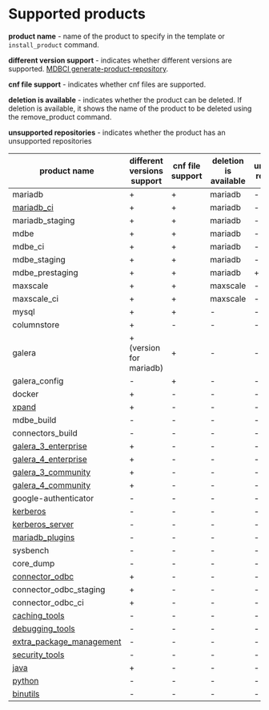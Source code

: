 # Supported products

__product name__ - name of the product to specify in the template or `install_product` command.

__different version support__ - indicates whether different versions are supported.
[MDBCI generate-product-repository](../commands/generate-product-repositories.md).

__cnf file support__ - indicates whether cnf files are supported.

__deletion is available__ - indicates whether the product can be deleted. If deletion is available, it shows the name of the product to be deleted using the remove_product command.

__unsupported repositories__ - indicates whether the product has an unsupported repositories

product name | different versions support | cnf file support | deletion is available | unsupported repositories
--- | --- | --- | --- | ---
mariadb | + | + | mariadb | -
[mariadb_ci](using_mariadb_from_ci_server.md) | + | + | mariadb | -
mariadb_staging | + | + | mariadb | -
mdbe | + | + | mariadb | -
mdbe_ci | + | + | mariadb | -
mdbe_staging | + | + | mariadb | -
mdbe_prestaging | + | + | mariadb | +
maxscale | + | + | maxscale | -
maxscale_ci | + | + | maxscale | -
mysql | + | + | - | -
columnstore | + | - | - | -
galera | + (version for mariadb) | + | - | -
galera_config | - | + | - | -
docker | + | - | - | -
[xpand](using_xpand_product.md) | + | - | - | -
mdbe_build | - | - | - | -
connectors_build | - | - | - | -
[galera_3_enterprise](using_galera_products.md) | + | - | - | -
[galera_4_enterprise](using_galera_products.md) | + | - | - | -
[galera_3_community](using_galera_products.md) | + | - | - | -
[galera_4_community](using_galera_products.md) | + | - | - | -
google-authenticator | - | - | - | -
[kerberos](using_kerberos_product.md) | - | - | - | -
[kerberos_server](using_kerberos_product.md) | - | - | - | -
[mariadb_plugins](mariadb_plugins.md) | - | - | - | -
sysbench | - | - | - | - |
core_dump | - | - | - | - |
[connector_odbc](https://mariadb.com/kb/en/mariadb-connector-odbc/) | + | - | - | - |
connector_odbc_staging | + | - | - | - |
connector_odbc_ci | + | - | - | - |
[caching_tools](auxiliary_products.md) | - | - | - | - |
[debugging_tools](auxiliary_products.md) | - | - | - | - |
[extra_package_management](auxiliary_products.md) | - | - | - | - |
[security_tools](auxiliary_products.md) | - | - | - | - |
[java](auxiliary_products.md) | + | - | - | - |
[python](auxiliary_products.md) | - | - | - | - |
[binutils](auxiliary_products.md) | - | - | - | - |
